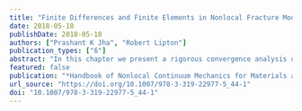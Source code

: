 ```yaml
---
title: "Finite Differences and Finite Elements in Nonlocal Fracture Modeling: A Priori Convergence Rates"
date: 2018-05-18
publishDate: 2018-05-18
authors: ["Prashant K Jha", "Robert Lipton"]
publication_types: ["6"]
abstract: "In this chapter we present a rigorous convergence analysis of finite difference and finite element approximation of nonlinear nonlocal models. In the previous chapter, we considered a differentiable version of the original bond-based model introduced in Silling (J Mech Phys Solids 48(1):175--209, 2000). There we showed, for a fixed horizon of nonlocal interaction $\\epsilon$, that well-posed formulations of the model can be developed over Hölder spaces and Sobolev spaces. In this chapter we apply these formulations to show a priori convergence for the discrete finite difference and finite element methods. We show that the error made using the forward Euler in time and a finite difference (i.e., piecewise constant) discretization in space with time step $\\Delta t$ and spatial discretization $h$ is of the order of $O(\\Delta t + h∕\\epsilon^2)$. For a central difference approximation in time and piecewise linear finite element approximation in space, the approximation error is of the order of $O(\\Delta t + h^2∕\\epsilon^2)$. We point out these are the first such error estimates for nonlinear nonlocal fracture formulations and are reported in Jha and Lipton (2017b Numerical analysis of nonlocal fracture models models in holder space. arXiv preprint arXiv:1701.02818. To appear in SIAM Journal on Numerical Analysis 2018) and Jha and Lipton (2017a, Finite element approximation of nonlocal fracture models. arXiv preprint arXiv:1710.07661). We then go on to prove the stability of the semi-discrete approximation and show that the energy of the discrete approximation is bounded in terms of work done by the body force and initial energy put into the system. We look forward to improvements and development of a posteriori error estimation in the coming years."
featured: false
publication: "*Handbook of Nonlocal Continuum Mechanics for Materials and Structures*"
url_source: "https://doi.org/10.1007/978-3-319-22977-5_44-1"
doi: "10.1007/978-3-319-22977-5_44-1"
---
```


